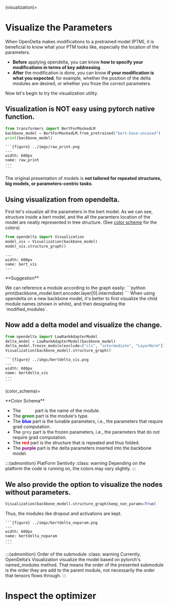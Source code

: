 
(visualization)=
# Visualize the Parameters

When OpenDelta makes modifications to a pretrained model (PTM), it is beneficial to know what your PTM looks like, especially the location of the parameters.

- **Before** applying opendelta, you can know **how to specify your modifications in terms of key addressing**.
- **After** the modification is done, you can know **if your modification is what you expected**, for example, whether the position of the delta 
modules are desired, or whether you froze the correct parameters.

Now let's begin to try the visualization utility.

## Visualization is NOT easy using pytorch native function.

```python
from transformers import BertForMaskedLM
backbone_model = BertForMaskedLM.from_pretrained("bert-base-uncased")
print(backbone_model)
```

````{collapse} <span style="color:rgb(141, 99, 224);font-weight:bold;font-style:italic">Click to view output</span>
```{figure} ../imgs/raw_print.png
---
width: 600px
name: raw_print
---
```
````

The original presentation of models is **not tailored for repeated structures, big models, or parameters-centric tasks**.


## Using visualization from opendelta.

First let's visualize all the parameters in the bert model. As we can see, structure inside a bert model, and the all the paramters location of the model are neatly represented in tree structure. (See [color scheme](color_schema) for the colors)

```python
from opendelta import Visualization
model_vis = Visualization(backbone_model)
model_vis.structure_graph()
```

<!-- ````{collapse} <span style="color:rgb(141, 99, 224);font-weight:bold;font-style:italic">Click to view output</span> -->
```{figure} ../imgs/bert_vis.png
---
width: 600px
name: bert_vis
---
```
<!-- ```` -->


<div class="admonition note">
<p class="title">**Suggestion**</p>
We can reference a module according to the graph easily:
```python
print(backbone_model.bert.encoder.layer[0].intermdiate)
```
When using opendelta on a new backbone model, it's better to first visualize the child module names (shown in white), and then designating the `modified_modules`.
</div>




## Now add a delta model and visualize the change. 


```python
from opendelta import LowRankAdapterModel
delta_model = LowRankAdapterModel(backbone_model)
delta_model.freeze_module(exclude=["cls", "intermediate", "LayerNorm"])
Visualization(backbone_model).structure_graph()
```

````{collapse} <span style="color:rgb(141, 99, 224);font-weight:bold;font-style:italic">Click to view output</span>
```{figure} ../imgs/bertdelta_vis.png
---
width: 600px
name: bertdelta_vis
---
```
````

(color_schema)=
<div class="admonition tip">
<div class="title">**Color Schema**</div>
<ul>
<li> The <span style="font-weight:bold;color:white;">white</span> part is the name of the module.</li>
<li> The <span style="font-weight:bold;color:green;">green</span> part is the module's type.</li> 
<li> The <span style="font-weight:bold;color:blue;">blue</span> part is the tunable parameters, i.e., the parameters that require grad computation.</li> 
<li>  The <span style="font-weight:bold;color:grey;">grey</span>  part is the frozen parameters, i.e., the parameters that do not require grad computation.</li> 
<li> The <span style="font-weight:bold;color:red;">red</span> part is the structure that is repeated and thus folded.</li> 
<li> The <span style="font-weight:bold;color:purple;">purple</span> part is the delta parameters inserted into the backbone model.</li> 
</ul>
</div>

:::{admonition} PlatForm Sentivity
:class: warning
Depending on the platform the code is running on, the colors may vary slightly.
:::




## We also provide the option to visualize the nodes without parameters.

```python
Visualization(backbone_model).structure_graph(keep_non_params=True)
```

Thus, the modules like dropout and activations are kept.


````{collapse} <span style="color:rgb(141, 99, 224);font-weight:bold;font-style:italic">Click to view output</span>
```{figure} ../imgs/bertdelta_noparam.png
---
width: 600px
name: bertdelta_noparam
---
```
````

:::{admonition} Order of the submodule
:class: warning
Currently, OpenDelta‘s Visualization visualize the model based on pytorch's named_modules method. That means the order of the presented submodule is the order they are add to the parent module, not necessarily the order that tensors flows through. 
:::


# Inspect the optimizer